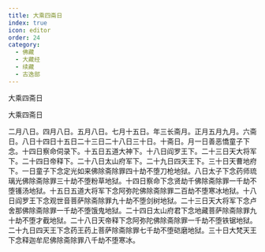 ```yaml
---
title: 大乘四斋日
index: true
icon: editor
order: 24
category:
  - 佛藏
  - 大藏经
  - 续藏
  - 古逸部
---
```


  大乘四斋日  

大乘四斋日  

二月八日。四月八日。五月八日。七月十五日。年三长斋月。正月五月九月。六斋日。八日十四日十五日二十三日二十八日三十日。十斋日。月一日善恶憍童子下念。十四日察命伺录下。十五日五道大神下。十八日阎罗王下。二十三日天大将军下。二十四日帝释下。二十八日太山府军下。二十九日四天王下。三十日天曹地府下。一日童子下念定光如来佛除斋除罪四十劫不堕刀枪地狱。八日太子下念药师琉璃光佛除斋除罪三十劫不堕粉草地狱。十四日察命下念贤劫千佛除斋除罪一千劫不堕镬汤地狱。十五日五道大将军下念阿弥陀佛除斋除罪二百劫不堕寒冰地狱。十八日阎罗王下念观世音菩萨除斋除罪九十劫不堕剑树地狱。二十三日天大将军下念卢舍那佛除斋除罪一千劫不堕饿鬼地狱。二十四日太山府君下念地藏菩萨除斋除罪九十劫不堕才截地狱。二十八日天帝释下念阿弥陀佛除斋除罪一千劫不堕铁锯地狱。二十九日四天王下念药王药上菩萨除斋除罪七千劫不堕硙磨地狱。三十日大梵天王下念释迦牟尼佛除斋除罪八千劫不堕寒冰。  
